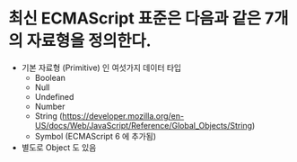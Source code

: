 # 최신 ECMAScript 표준은 다음과 같은 7개의 자료형을  정의한다.

+ 기본 자료형 (Primitive) 인 여섯가지 데이터 타입
    + Boolean
    + Null
    + Undefined
    + Number
    + String  (https://developer.mozilla.org/en-US/docs/Web/JavaScript/Reference/Global_Objects/String)
    + Symbol (ECMAScript 6 에 추가됨)
+ 별도로 Object 도 있음
